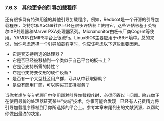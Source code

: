 ### 7.6.3　其他更多的引导加载程序

还有很多具有特殊用途的其他引导加载程序。例如，Redboot是一个开源的引导加载程序，英特尔和XScale社区已经在很多评估板上使用它，这些评估板基于英特尔IXP处理器和Marvel PXA处理器系列。Micromonitor由板卡厂商Cogent等使用。YAMON在MIPS平台上很流行。LinuxBIOS主要应用于x86环境中。总的来说，当你考虑选择一个引导加载程序时，你应该考虑以下这些重要因素。

+ 它是否支持所选的处理器？
+ 它是否已经被移植到一个类似于自己平台的板卡上？
+ 它是否支持所需的特性？
+ 它是否支持要使用的硬件设备？
+ 是否有一个大型社区用户群，可以从中获取帮助？
+ 是否有商用厂商，可以购买其支持服务？

当你考虑在嵌入式项目中使用哪种引导加载程序时，必须回答以上问题。除非你正在使用最新的处理器研究某些“尖端”技术，你很可能会发现，已经有人花费精力将引导加载程序移植到了你所选择的平台上。参考本章末尾列出的文献资源，以帮助你做出最终的决定。

